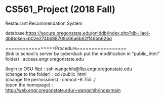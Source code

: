 # CS561_Project (2018 Fall)
Restaurant Recommendation System  <br />

database:https://secure.oregonstate.edu/oniddb/index.php?db=liaoi-db&token=b02e274b688709c66a6b62ff46bb626d

=================Procedure================= <br />
(link to school's server by cyberduck
  put the modification in "public_html" folder) : access.engr.oregonstate.edu
 
(login to OSU flip)                             : ssh wangchih@flip.engr.oregonstate.edu  <br />
(change to the folder)                          : cd /public_html <br />
(change file permissions)                       : chmod -R 755 ./ <br />
(open the homepage)                             : http://web.engr.oregonstate.edu/~wangchih/indexmain <br />
